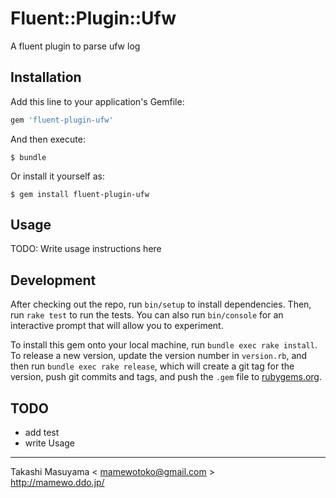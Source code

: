 # Fluent::Plugin::Ufw

A fluent plugin to parse ufw log

## Installation

Add this line to your application's Gemfile:

```ruby
gem 'fluent-plugin-ufw'
```

And then execute:

    $ bundle

Or install it yourself as:

    $ gem install fluent-plugin-ufw

## Usage

TODO: Write usage instructions here

## Development

After checking out the repo, run `bin/setup` to install dependencies. Then, run `rake test` to run the tests. You can also run `bin/console` for an interactive prompt that will allow you to experiment.

To install this gem onto your local machine, run `bundle exec rake install`. To release a new version, update the version number in `version.rb`, and then run `bundle exec rake release`, which will create a git tag for the version, push git commits and tags, and push the `.gem` file to [rubygems.org](https://rubygems.org).


## TODO
* add test
* write Usage

----
Takashi Masuyama < mamewotoko@gmail.com >  
http://mamewo.ddo.jp/

